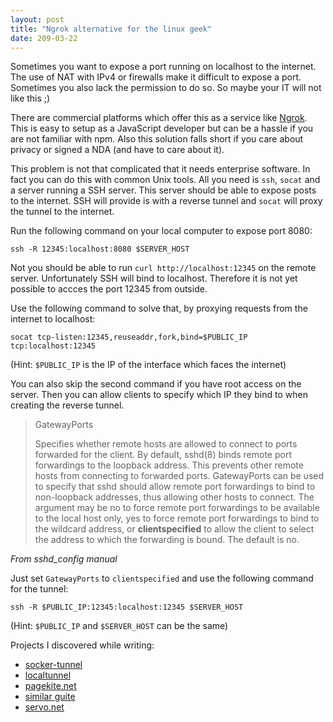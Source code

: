 ```yaml
---
layout: post
title: "Ngrok alternative for the linux geek"
date: 209-03-22
---
```


Sometimes you want to expose a port running on localhost to the internet. The use of NAT with IPv4
or firewalls make it difficult to expose a port. Sometimes you also lack the permission to do so. So
maybe your IT will not like this ;)

There are commercial platforms which offer this as a service like [Ngrok](https://ngrok.com/). This
is easy to setup as a JavaScript developer but can be a hassle if you are not familiar with npm.
Also this solution falls short if you care about privacy or signed a NDA (and have to care about it).

This problem is not that complicated that it needs enterprise software. In fact you can do this with
common Unix tools. All you need is `ssh`, `socat` and a server running a SSH server. This server should be able to expose posts to the internet.
SSH will provide is with a reverse tunnel and `socat` will proxy the tunnel to the internet.

Run the following command on your local computer to expose port 8080:
```
ssh -R 12345:localhost:8080 $SERVER_HOST 
```

Not you should be able to run `curl http://localhost:12345` on the remote server.
Unfortunately SSH will bind to localhost. Therefore it is not yet possible to accces the port 12345
from outside.

Use the following command to solve that, by proxying requests from the internet to localhost:

```
socat tcp-listen:12345,reuseaddr,fork,bind=$PUBLIC_IP tcp:localhost:12345
```
(Hint: `$PUBLIC_IP` is the IP of the interface which faces the internet)

You can also skip the second command if you have root access on the server. Then you can allow
clients to specify which IP they bind to when creating the reverse tunnel.

>GatewayPorts
>
>Specifies whether remote hosts are allowed to connect to ports forwarded for the client.  By default, sshd(8) binds remote port forwardings to the loopback address.  This
>prevents other remote hosts from connecting to forwarded ports.  GatewayPorts can be used to specify that sshd should allow remote port forwardings to bind to non-loopback
>addresses, thus allowing other hosts to connect.  The argument may be no to force remote port forwardings to be available to the local host only, yes to force remote port
>forwardings to bind to the wildcard address, or **clientspecified** to allow the client to select the address to which the forwarding is bound.  The default is no.

*From sshd_config manual*

Just set `GatewayPorts` to `clientspecified` and use the following command for the tunnel:
```
ssh -R $PUBLIC_IP:12345:localhost:12345 $SERVER_HOST 
```
(Hint: `$PUBLIC_IP` and `$SERVER_HOST` can be the same)



Projects I discovered while writing:
- [socker-tunnel](https://github.com/ericbarch/socket-tunnel)
- [localtunnel](https://github.com/localtunnel/localtunnel)
- [pagekite.net](http://pagekite.net/support/quickstart/)
- [similar guite](https://dev.to/k4ml/poor-man-ngrok-with-tcp-proxy-and-ssh-reverse-tunnel-1fm)
- [servo.net](https://serveo.net/)



